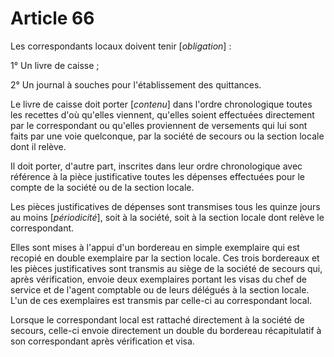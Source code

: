 # Article 66

Les correspondants locaux doivent tenir [*obligation*] :

1° Un livre de caisse ;

2° Un journal à souches pour l'établissement des quittances.

Le livre de caisse doit porter [*contenu*] dans l'ordre chronologique toutes les recettes d'où qu'elles viennent, qu'elles soient effectuées directement par le correspondant ou qu'elles proviennent de versements qui lui sont faits par une voie quelconque, par la société de secours ou la section locale dont il relève.

Il doit porter, d'autre part, inscrites dans leur ordre chronologique avec référence à la pièce justificative toutes les dépenses effectuées pour le compte de la société ou de la section locale.

Les pièces justificatives de dépenses sont transmises tous les quinze jours au moins [*périodicité*], soit à la société, soit à la section locale dont relève le correspondant.

Elles sont mises à l'appui d'un bordereau en simple exemplaire qui est recopié en double exemplaire par la section locale. Ces trois bordereaux et les pièces justificatives sont transmis au siège de la société de secours qui, après vérification, envoie deux exemplaires portant les visas du chef de service et de l'agent comptable ou de leurs délégués à la section locale. L'un de ces exemplaires est transmis par celle-ci au correspondant local.

Lorsque le correspondant local est rattaché directement à la société de secours, celle-ci envoie directement un double du bordereau récapitulatif à son correspondant après vérification et visa.
